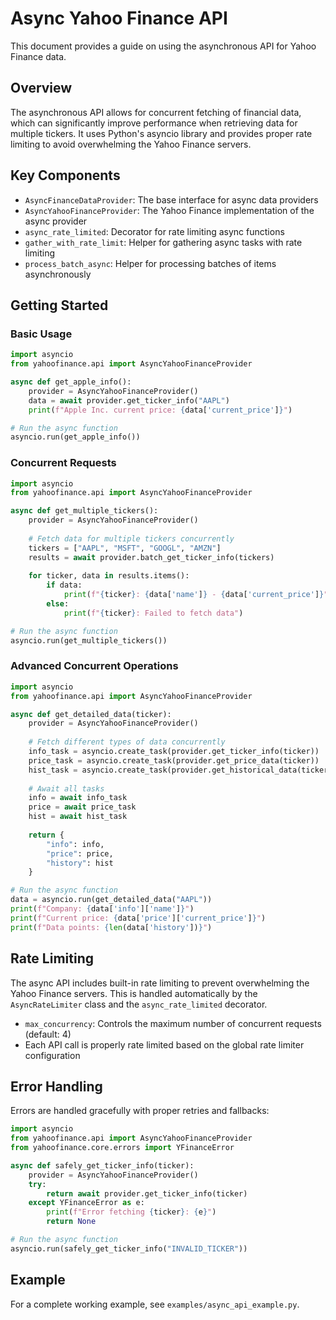 # Async Yahoo Finance API

This document provides a guide on using the asynchronous API for Yahoo Finance data.

## Overview

The asynchronous API allows for concurrent fetching of financial data, which can significantly improve performance when retrieving data for multiple tickers. It uses Python's asyncio library and provides proper rate limiting to avoid overwhelming the Yahoo Finance servers.

## Key Components

- `AsyncFinanceDataProvider`: The base interface for async data providers
- `AsyncYahooFinanceProvider`: The Yahoo Finance implementation of the async provider
- `async_rate_limited`: Decorator for rate limiting async functions
- `gather_with_rate_limit`: Helper for gathering async tasks with rate limiting
- `process_batch_async`: Helper for processing batches of items asynchronously

## Getting Started

### Basic Usage

```python
import asyncio
from yahoofinance.api import AsyncYahooFinanceProvider

async def get_apple_info():
    provider = AsyncYahooFinanceProvider()
    data = await provider.get_ticker_info("AAPL")
    print(f"Apple Inc. current price: {data['current_price']}")

# Run the async function
asyncio.run(get_apple_info())
```

### Concurrent Requests

```python
import asyncio
from yahoofinance.api import AsyncYahooFinanceProvider

async def get_multiple_tickers():
    provider = AsyncYahooFinanceProvider()
    
    # Fetch data for multiple tickers concurrently
    tickers = ["AAPL", "MSFT", "GOOGL", "AMZN"]
    results = await provider.batch_get_ticker_info(tickers)
    
    for ticker, data in results.items():
        if data:
            print(f"{ticker}: {data['name']} - {data['current_price']}")
        else:
            print(f"{ticker}: Failed to fetch data")

# Run the async function
asyncio.run(get_multiple_tickers())
```

### Advanced Concurrent Operations

```python
import asyncio
from yahoofinance.api import AsyncYahooFinanceProvider

async def get_detailed_data(ticker):
    provider = AsyncYahooFinanceProvider()
    
    # Fetch different types of data concurrently
    info_task = asyncio.create_task(provider.get_ticker_info(ticker))
    price_task = asyncio.create_task(provider.get_price_data(ticker))
    hist_task = asyncio.create_task(provider.get_historical_data(ticker, period="1mo"))
    
    # Await all tasks
    info = await info_task
    price = await price_task
    hist = await hist_task
    
    return {
        "info": info,
        "price": price,
        "history": hist
    }

# Run the async function
data = asyncio.run(get_detailed_data("AAPL"))
print(f"Company: {data['info']['name']}")
print(f"Current price: {data['price']['current_price']}")
print(f"Data points: {len(data['history'])}")
```

## Rate Limiting

The async API includes built-in rate limiting to prevent overwhelming the Yahoo Finance servers. This is handled automatically by the `AsyncRateLimiter` class and the `async_rate_limited` decorator.

- `max_concurrency`: Controls the maximum number of concurrent requests (default: 4)
- Each API call is properly rate limited based on the global rate limiter configuration

## Error Handling

Errors are handled gracefully with proper retries and fallbacks:

```python
import asyncio
from yahoofinance.api import AsyncYahooFinanceProvider
from yahoofinance.core.errors import YFinanceError

async def safely_get_ticker_info(ticker):
    provider = AsyncYahooFinanceProvider()
    try:
        return await provider.get_ticker_info(ticker)
    except YFinanceError as e:
        print(f"Error fetching {ticker}: {e}")
        return None

# Run the async function
asyncio.run(safely_get_ticker_info("INVALID_TICKER"))
```

## Example

For a complete working example, see `examples/async_api_example.py`.